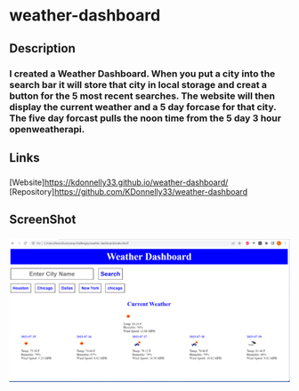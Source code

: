 # weather-dashboard
## Description
### I created a Weather Dashboard. When you put a city into the search bar it will store that city in local storage and creat a button for the 5 most recent searches. The website will then  display the current weather and a 5 day forcase for that city. The five day forcast pulls the noon time from the 5 day 3 hour openweatherapi. 
## Links
###
[Website]https://kdonnelly33.github.io/weather-dashboard/
[Repository]https://github.com/KDonnelly33/weather-dashboard
## ScreenShot
###
![ScreenShot](./assets/images/screenshot1.png)